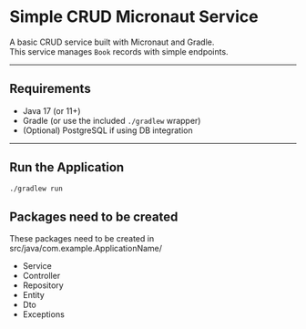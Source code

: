# Simple CRUD Micronaut Service

A basic CRUD service built with Micronaut and Gradle.  
This service manages `Book` records with simple endpoints.

---

## Requirements
- Java 17 (or 11+)
- Gradle (or use the included `./gradlew` wrapper)
- (Optional) PostgreSQL if using DB integration

---

## Run the Application

```bash
./gradlew run
```

## Packages need to be created
These packages need to be created in src/java/com.example.ApplicationName/
- Service
- Controller
- Repository
- Entity
- Dto
- Exceptions

